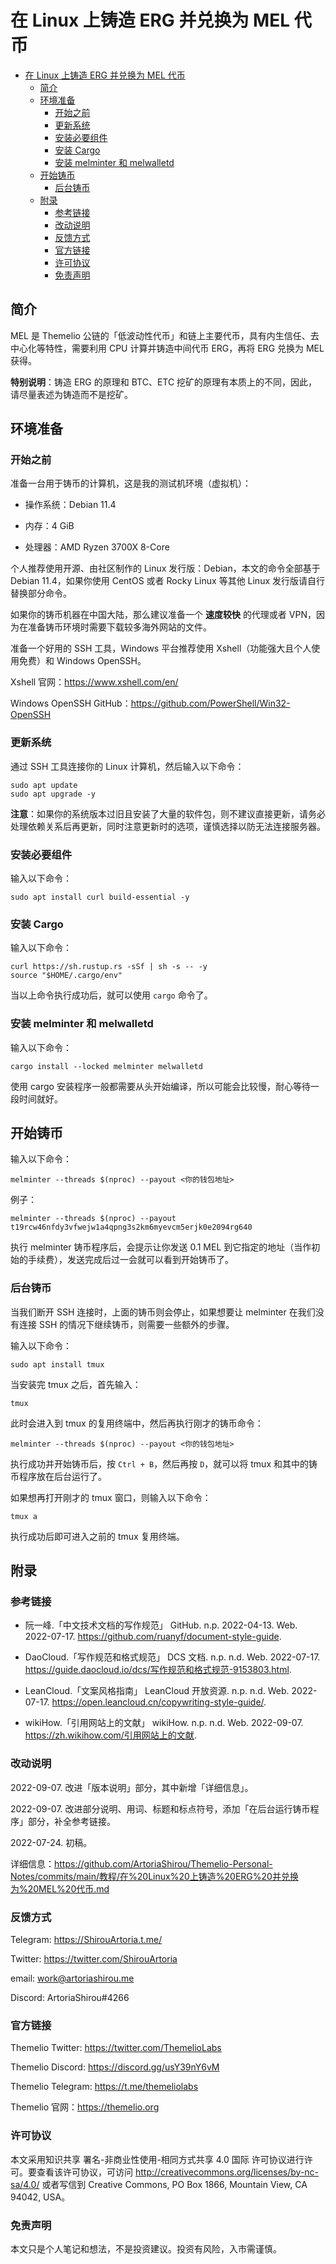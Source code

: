 # 在 Linux 上铸造 ERG 并兑换为 MEL 代币

- [在 Linux 上铸造 ERG 并兑换为 MEL 代币](#在-linux-上铸造-erg-并兑换为-mel-代币)
  - [简介](#简介)
  - [环境准备](#环境准备)
    - [开始之前](#开始之前)
    - [更新系统](#更新系统)
    - [安装必要组件](#安装必要组件)
    - [安装 Cargo](#安装-cargo)
    - [安装 melminter 和 melwalletd](#安装-melminter-和-melwalletd)
  - [开始铸币](#开始铸币)
    - [后台铸币](#后台铸币)
  - [附录](#附录)
    - [参考链接](#参考链接)
    - [改动说明](#改动说明)
    - [反馈方式](#反馈方式)
    - [官方链接](#官方链接)
    - [许可协议](#许可协议)
    - [免责声明](#免责声明)

## 简介

MEL 是 Themelio 公链的「低波动性代币」和链上主要代币，具有内生信任、去中心化等特性，需要利用 CPU 计算并铸造中间代币 ERG，再将 ERG 兑换为 MEL 获得。

**特别说明**：铸造 ERG 的原理和 BTC、ETC 挖矿的原理有本质上的不同，因此，请尽量表述为铸造而不是挖矿。

## 环境准备

### 开始之前

准备一台用于铸币的计算机，这是我的测试机环境（虚拟机）：

- 操作系统：Debian 11.4

- 内存：4 GiB

- 处理器：AMD Ryzen 3700X 8-Core

个人推荐使用开源、由社区制作的 Linux 发行版：Debian，本文的命令全部基于 Debian 11.4，如果你使用 CentOS 或者 Rocky Linux 等其他 Linux 发行版请自行替换部分命令。

如果你的铸币机器在中国大陆，那么建议准备一个 **速度较快** 的代理或者 VPN，因为在准备铸币环境时需要下载较多海外网站的文件。

准备一个好用的 SSH 工具，Windows 平台推荐使用 Xshell（功能强大且个人使用免费）和 Windows OpenSSH。

Xshell 官网：<https://www.xshell.com/en/>

Windows OpenSSH GitHub：<https://github.com/PowerShell/Win32-OpenSSH>

### 更新系统

通过 SSH 工具连接你的 Linux 计算机，然后输入以下命令：

```shell
sudo apt update
sudo apt upgrade -y
```

**注意**：如果你的系统版本过旧且安装了大量的软件包，则不建议直接更新，请务必处理依赖关系后再更新，同时注意更新时的选项，谨慎选择以防无法连接服务器。

### 安装必要组件

输入以下命令：

```shell
sudo apt install curl build-essential -y
```

### 安装 Cargo

输入以下命令：

```shell
curl https://sh.rustup.rs -sSf | sh -s -- -y
source "$HOME/.cargo/env"
```

当以上命令执行成功后，就可以使用 `cargo` 命令了。

### 安装 melminter 和 melwalletd

输入以下命令：

```shell
cargo install --locked melminter melwalletd
```

使用 cargo 安装程序一般都需要从头开始编译，所以可能会比较慢，耐心等待一段时间就好。

## 开始铸币

输入以下命令：

```shell
melminter --threads $(nproc) --payout <你的钱包地址>
```

例子：

```shell
melminter --threads $(nproc) --payout t19rcw46nfdy3vfwejw1a4qpng3s2km6myevcm5erjk0e2094rg640
```

执行 melminter 铸币程序后，会提示让你发送 0.1 MEL 到它指定的地址（当作初始的手续费），发送完成后过一会就可以看到开始铸币了。

### 后台铸币

当我们断开 SSH 连接时，上面的铸币则会停止，如果想要让 melminter 在我们没有连接 SSH 的情况下继续铸币，则需要一些额外的步骤。

输入以下命令：

```shell
sudo apt install tmux
```

当安装完 tmux 之后，首先输入：

```shell
tmux
```

此时会进入到 tmux 的复用终端中，然后再执行刚才的铸币命令：

```shell
melminter --threads $(nproc) --payout <你的钱包地址>
```

执行成功并开始铸币后，按 `Ctrl + B`，然后再按 `D`，就可以将 tmux 和其中的铸币程序放在后台运行了。

如果想再打开刚才的 tmux 窗口，则输入以下命令：

```shell
tmux a
```

执行成功后即可进入之前的 tmux 复用终端。

## 附录

### 参考链接

- 阮一峰.「中文技术文档的写作规范」 GitHub. n.p. 2022-04-13. Web. 2022-07-17. <https://github.com/ruanyf/document-style-guide>.

- DaoCloud.「写作规范和格式规范」 DCS 文档. n.p. n.d. Web. 2022-07-17. <https://guide.daocloud.io/dcs/写作规范和格式规范-9153803.html>.

- LeanCloud.「文案风格指南」 LeanCloud 开放资源. n.p. n.d. Web. 2022-07-17. <https://open.leancloud.cn/copywriting-style-guide/>.

- wikiHow.「引用网站上的文献」 wikiHow. n.p. n.d. Web. 2022-09-07. <https://zh.wikihow.com/引用网站上的文献>.

### 改动说明

2022-09-07. 改进「版本说明」部分，其中新增「详细信息」。

2022-09-07. 改进部分说明、用词、标题和标点符号，添加「在后台运行铸币程序」部分，补全参考链接。

2022-07-24. 初稿。

详细信息：<https://github.com/ArtoriaShirou/Themelio-Personal-Notes/commits/main/教程/在%20Linux%20上铸造%20ERG%20并兑换为%20MEL%20代币.md>

### 反馈方式

Telegram: <https://ShirouArtoria.t.me/>

Twitter: <https://twitter.com/ShirouArtoria>

email: <work@artoriashirou.me>

Discord: ArtoriaShirou#4266

### 官方链接

Themelio Twitter: <https://twitter.com/ThemelioLabs>

Themelio Discord: <https://discord.gg/usY39nY6vM>

Themelio Telegram: <https://t.me/themeliolabs>

Themelio 官网：<https://themelio.org>

### 许可协议

本文采用知识共享 署名-非商业性使用-相同方式共享 4.0 国际 许可协议进行许可。要查看该许可协议，可访问 <http://creativecommons.org/licenses/by-nc-sa/4.0/> 或者写信到 Creative Commons, PO Box 1866, Mountain View, CA 94042, USA。

### 免责声明

本文只是个人笔记和想法，不是投资建议。投资有风险，入市需谨慎。
